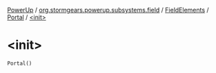 [PowerUp](../../../index.md) / [org.stormgears.powerup.subsystems.field](../../index.md) / [FieldElements](../index.md) / [Portal](index.md) / [&lt;init&gt;](./-init-.md)

# &lt;init&gt;

`Portal()`